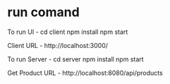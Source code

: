 # run comand

To run UI -
  cd client
    npm install
    npm start
    
Client URL - http://localhost:3000/

To run Server -
  cd server
    npm install
    npm start

Get Product URL - http://localhost:8080/api/products